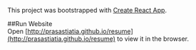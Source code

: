 This project was bootstrapped with [Create React App](https://github.com/facebook/create-react-app).

##Run Website 
<br>
Open [http://prasastiatia.github.io/resume](http://prasastiatia.github.io/resume) to view it in the browser.

